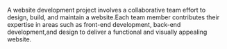 A website development project involves a collaborative team effort to design, build, and maintain a website.Each team member contributes their expertise in areas such as front-end development, back-end development,and design to deliver a functional and visually appealing website.
